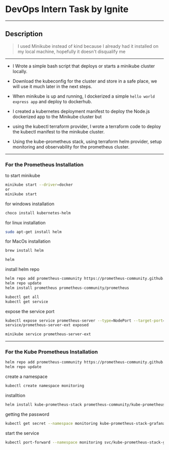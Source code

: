 # DevOps Intern Task by Ignite

-----------
Description
------------

> I used Minikube instead of kind because I already had it installed on my local machine, hopefully it doesn't disqualify me

------------
- I Wrote a simple bash script that deploys or starts a minikube cluster locally.
-  Download the kubeconfig for the cluster and store in a safe place, we will use it much later in the next steps.
- When minikube is up and running, I dockerized a simple `hello world express app` and deploy to dockerhub.
- I created a kubernetes deployment manifest to deploy  the Node.js dockerized app to the Minikube cluster but 
- using the kubectl terraform provider, I wrote a terraform code to deploy the kubectl manifest to the minikube cluster.

- Using the kube-prometheus stack, using terraform helm provider, setup monitoring and observability for the prometheus cluster.

-----
### For the Prometheus Installation
to start minikube
```bash
minikube start --driver=docker
or
minikube start
```

for windows installation
```bash
choco install kubernetes-helm
```
for linux installation
```bash
sudo apt-get install helm
```

for MacOs installation
```bash
brew install helm
```

```bash
helm
```
install helm repo
```bash
helm repo add prometheus-community https://prometheus-community.github.io/helm-charts
helm repo update
helm install prometheus prometheus-community/prometheus
```
```bash
kubectl get all
kubectl get service
```
expose the service port
```bash
kubectl expose service prometheus-server --type=NodePort --target-port=9090 --name=prometheus-server-ext
service/prometheus-server-ext exposed
```

```bash
minikube service prometheus-server-ext
```

---------
### For the Kube Prometheus Installation

```bash
helm repo add prometheus-community https://prometheus-community.github.io/helm-charts
helm repo update
```
create a namespace
```bash
kubectl create namespace monitoring
```

installtion
```bash
helm install kube-prometheus-stack prometheus-community/kube-prometheus-stack --namespace monitoring
```

getting the password
```bash
kubectl get secret --namespace monitoring kube-prometheus-stack-grafana -o jsonpath="{.data.admin-password}" | base64 --decode ; echo
```
start the service
```bash
kubectl port-forward --namespace monitoring svc/kube-prometheus-stack-grafana 3000:80
```